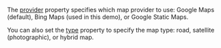 The [provider](/Documentation/ApiReference/UI_Widgets/dxMap/Configuration/#provider) property specifies which map provider to use: Google Maps (default), Bing Maps (used in this demo), or Google Static Maps.

You can also set the [type](/Documentation/ApiReference/UI_Widgets/dxMap/Configuration/#type) property to specify the map type: road, satellite (photographic), or hybrid map.